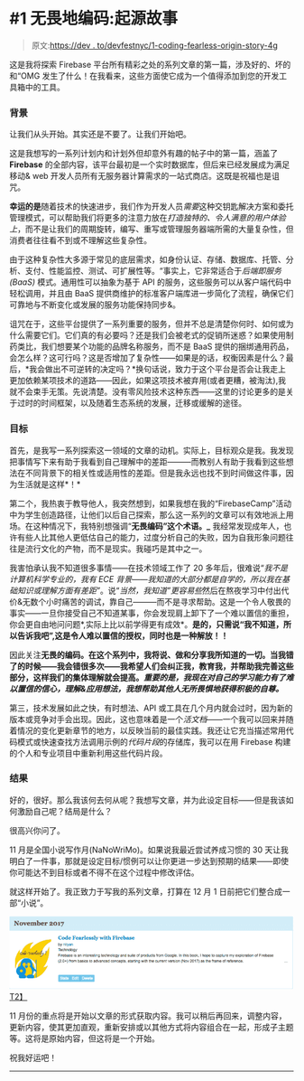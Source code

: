 # #1 无畏地编码:起源故事

> 原文:[https://dev . to/devfestnyc/1-coding-fearless-origin-story-4g](https://dev.to/devfestnyc/1-coding-fearlessly-origin-story-4g)

这是我将探索 Firebase 平台所有精彩之处的系列文章的第一篇，涉及好的、坏的和“OMG 发生了什么！在我看来，这些方面使它成为一个值得添加到您的开发工具箱中的工具。

### 背景

让我们从头开始。其实还是不要了。让我们开始吧。

这是我想写的一系列计划内和计划外但却意外有趣的帖子中的第一篇，涵盖了 **Firebase** 的全部内容，该平台最初是一个实时数据库，但后来已经发展成为满足移动& web 开发人员所有无服务器计算需求的一站式商店。这既是祝福也是诅咒。

**幸运的是**随着技术的快速进步，我们作为开发人员*需要*这种交钥匙解决方案和委托管理模式，可以帮助我们将更多的注意力放在*打造独特的、令人满意的用户体验上*，而不是让我们的周期旋转，编写、重写或管理服务器端所需的大量复杂性，但消费者往往看不到或不理解这些复杂性。

由于这种复杂性大多源于常见的底层需求，如身份认证、存储、数据库、托管、分析、支付、性能监控、测试、可扩展性等。“事实上，它非常适合于*后端即服务(BaaS)* 模式。通用性可以抽象为基于 API 的服务，这些服务可以从客户端代码中轻松调用，并且由 BaaS 提供商维护的标准客户端库进一步简化了流程，确保它们可靠地与不断变化或发展的服务功能保持同步&。

诅咒在于，这些平台提供了一系列重要的服务，但并不总是清楚你何时、如何或为什么需要它们。它们真的有必要吗？还是我们会被老式的促销所迷惑？如果使用制药类比，我们想要某个功能的品牌名称服务，而不是 BaaS 提供的捆绑通用药品，会怎么样？这可行吗？这是否增加了复杂性——如果是的话，权衡因素是什么？最后，*我会做出不可逆转的决定吗？*换句话说，致力于这个平台是否会让我走上更加依赖某项技术的道路——因此，如果这项技术被弃用(或者更糟，被淘汰),我就不会束手无策。先说清楚。没有零风险技术这种东西——这里的讨论更多的是关于过时的时间框架，以及随着生态系统的发展，迁移或缓解的途径。

### **目标**

首先，是我写一系列探索这一领域的文章的动机。实际上，目标观众是我。我发现把事情写下来有助于我看到自己理解中的差距———而教别人有助于我看到这些想法在不同背景下的相关性或适用性的差距。但是我永远也找不到时间做这件事，因为生活就是这样*！*

第二个，我热衷于教导他人，我突然想到，如果我想在我的“FirebaseCamp”活动中为学生创造路径，让他们以后自己探索，那么这一系列的文章可以有效地派上用场。在这种情况下，我特别想强调“**无畏编码”这个术语。_** 我经常发现成年人，也许有些人比其他人更低估自己的能力，过度分析自己的失败，因为自我形象问题往往是流行文化的产物，而不是现实。我碰巧是其中之一。

我害怕承认我不知道很多事情——在技术领域工作了 20 多年后，很难说“*我不是计算机科学专业的，我有 ECE 背景——我知道的大部分都是自学的，所以我在基础知识或理解方面有差距”*。说“*当然，我知道”更容易些*然后在熬夜学习中付出代价&无数个小时痛苦的调试，靠自己———而不是寻求帮助。这是一个令人敬畏的事实——一旦你接受自己不知道某事，你会发现肩上卸下了一个难以置信的重担，你会更自由地问问题*,实际上比以前学得更有成效*。**是的，只需说“我不知道，所以告诉我吧”,这是令人难以置信的授权，同时也是一种解放！！**

因此关注**无畏的编码。在这个系列中，我将说、做和分享我所知道的一切。当我错了的时候——我会错很多次——我希望人们会纠正我，教育我，并帮助我完善这些部分，这样我们的集体理解就会提高。*重要的是，我现在对自己的学习能力有了难以置信的信心，理解&应用想法，我想帮助其他人无所畏惧地获得积极的自尊。***

第三，技术发展如此之快，有时想法、API 或工具在几个月内就会过时，因为新的版本或竞争对手会出现。因此，这也意味着是一个*活文档*——一个我可以回来并随着情况的变化更新章节的地方，以反映当前的最佳实践。我还让它充当描述常用代码模式或快速查找方法调用示例的*代码片段*的存储库，我可以在用 Firebase 构建的个人和专业项目中重新利用这些代码片段。

### 结果

好的，很好。那么我该何去何从呢？我想写文章，并为此设定目标——但是我该如何激励自己呢？结局是什么？

很高兴你问了。

11 月是全国小说写作月(NaNoWriMo)。如果说我最近尝试养成习惯的 30 天让我明白了一件事，那就是设定目标/惯例可以让你更进一步达到预期的结果——即使你可能达不到目标或者不得不在这个过程中修改评估。

就这样开始了。我正致力于写我的系列文章，打算在 12 月 1 日前把它们整合成一部“小说”。

[![](img/6a59546f066b623437f99d1475cf878a.png)T2】](https://res.cloudinary.com/practicaldev/image/fetch/s--XywaPpNC--/c_limit%2Cf_auto%2Cfl_progressive%2Cq_auto%2Cw_880/https://cdn-images-1.medium.com/max/909/1%2AkDIdn5Sd803z-JPq56FlTA.png)

11 月份的重点将是开始以文章的形式获取内容。我可以稍后再回来，调整内容，更新内容，使其更加直观，重新安排或以其他方式将内容组合在一起，形成子主题等。这将是原始内容，但这将是一个开始。

祝我好运吧！

* * *